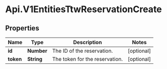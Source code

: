 # Api.V1EntitiesTtwReservationCreate

## Properties

Name | Type | Description | Notes
------------ | ------------- | ------------- | -------------
**id** | **Number** | The ID of the reservation. | [optional] 
**token** | **String** | The token for the reservation. | [optional] 


